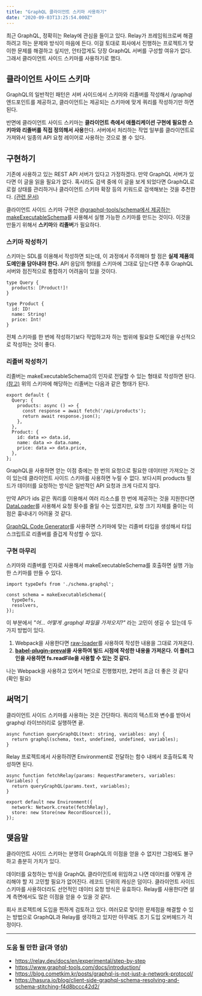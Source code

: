 ```yaml
---
title: "GraphQL 클라이언트 스키마 사용하기"
date: "2020-09-03T13:25:54.000Z"
---
```


최근 GraphQL, 정확히는 Relay에 관심을 들이고 있다. Relay가 프레임워크로써 해결하려고 하는 문제와 방식이 마음에 든다. 이걸 토대로 회사에서 진행하는 프로젝트가 맞이한 문제를 해결하고 싶지만, 안타깝게도 당장 GraphQL 서버를 구성할 여유가 없다. 그래서 클라이언트 사이드 스키마를 사용하기로 했다.

## 클라이언트 사이드 스키마

GraphQL의 일반적인 패턴은 서버 사이드에서 스키마와 리졸버를 작성해서 /graphql 엔드포인트를 제공하고, 클라이언트는 제공되는 스키마에 맞게 쿼리를 작성하기만 하면 된다.

반면에 클라이언트 사이드 스키마는 **클라이언트 측에서 애플리케이션 구현에 필요한 스키마와 리졸버를 직접 정의해서 사용**한다. 서버에서 처리하는 작업 일부를 클라이언트로 가져와서 일종의 API 요청 레이어로 사용하는 것으로 볼 수 있다.

## 구현하기

기존에 사용하고 있는 REST API 서버가 있다고 가정하겠다. 만약 GraphQL 서버가 있다면 이 글을 읽을 필요가 없다. 혹시라도 검색 중에 이 글을 보게 되었다면 GraphQL로 로컬 상태를 관리하거나 클라이언트 스키마 확장 등의 키워드로 검색해보는 것을 추천한다. [(관련 문서)](https://relay.dev/docs/en/local-state-management)

클라이언트 사이드 스키마 구현은 [@graphql-tools/schema에서 제공하는 makeExecutableSchema](https://www.graphql-tools.com/docs/api/modules/schema#makeexecutableschema)를 사용해서 실행 가능한 스키마를 만드는 것이다. 이것을 만들기 위해서 **스키마**와 **리졸버**가 필요하다.

### 스키마 작성하기

스키마는 SDL를 이용해서 작성하면 되는데, 이 과정에서 주의해야 할 점은 **실제 제품의 도메인을 담아내야 한다.** API 응답의 형태를 스키마에 그대로 담는다면 추후 GraphQL 서버와 점진적으로 통합하기 어려움이 있을 것이다.

```
type Query {
  products: [Product!]!
}

type Product {
  id: ID!
  name: String!
  price: Int!
}
```

전체 스키마를 한 번에 작성하기보다 작업하고자 하는 범위에 필요한 도메인을 우선적으로 작성하는 것이 좋다.

### 리졸버 작성하기

리졸버는 makeExecutableSchema()의 인자로 전달할 수 있는 형태로 작성하면 된다. [(참고)](https://www.graphql-tools.com/docs/resolvers/) 위의 스키마에 해당하는 리졸버는 다음과 같은 형태가 된다.

```
export default {
  Query: {
    products: async () => {
      const response = await fetch('/api/products');
      return await response.json();
    },
  },
  Product: {
    id: data => data.id,
    name: data => data.name,
    price: data => data.price,
  },
};
```

GraphQL을 사용하면 얻는 이점 중에는 한 번의 요청으로 필요한 데이터만 가져오는 것이 있는데 클라이언트 사이드 스키마를 사용하면 누릴 수 없다. 보다시피 products 필드가 데이터를 요청하는 방식은 일반적인 API 요청과 크게 다르지 않다.

만약 API가 ids 같은 쿼리를 이용해서 여러 리소스를 한 번에 제공하는 것을 지원한다면 [DataLoader](https://github.com/graphql/dataloader)를 사용해서 요청 횟수를 줄일 수는 있겠지만, 요청 크기 자체를 줄이는 이점은 흉내내기 어려울 것 같다.

[GraphQL Code Generator](https://graphql-code-generator.com/)를 사용하면 스키마에 맞는 리졸버 타입을 생성해서 타입스크립트로 리졸버를 즐겁게 작성할 수 있다.

### 구현 마무리

스키마와 리졸버를 인자로 사용해서 makeExecutableSchema를 호출하면 실행 가능한 스키마를 만들 수 있다.

```
import typeDefs from './schema.graphql';

const schema = makeExecutableSchema({
  typeDefs,
  resolvers,
});
```

이 부분에서 _"어... 어떻게 .graphql 파일을 가져오지?"_ 라는 고민이 생길 수 있는데 두 가지 방법이 있다.

1. Webpack을 사용한다면 [raw-loader](https://webpack.js.org/loaders/raw-loader/)를 사용하여 작성한 내용을 그대로 가져온다.
2. **[babel-plugin-preval](https://github.com/kentcdodds/babel-plugin-preval)을 사용하여 빌드 시점에 작성한 내용을 가져온다. 이 플러그인을 사용하면 fs.readFile을 사용할 수 있는 것 같다.**

나는 Webpack을 사용하고 있어서 1번으로 진행했지만, 2번이 조금 더 좋은 것 같다 (확인 필요)

## 써먹기

클라이언트 사이드 스키마를 사용하는 것은 간단하다. 쿼리의 텍스트와 변수를 받아서 graphql 라이브러리로 실행하면 끝.

```
async function queryGraphQL(text: string, variables: any) {
  return graphql(schema, text, undefined, undefined, variables);
}
```

Relay 프로젝트에서 사용하려면 Environment로 전달하는 함수 내에서 호출하도록 작성하면 된다.

```
async function fetchRelay(params: RequestParameters, variables: Variables) {
  return queryGraphQL(params.text, variables);
}

export default new Environment({
  network: Network.create(fetchRelay),
  store: new Store(new RecordSource()),
});
```

## 맺음말

클라이언트 사이드 스키마는 분명히 GraphQL의 이점을 얻을 수 없지만 그럼에도 불구하고 충분히 가치가 있다.

데이터를 요청하는 방식을 GraphQL 클라이언트에 위임하고 나면 데이터를 어떻게 관리해야 할 지 고민할 필요가 없어진다. 레코드 단위의 캐싱은 덤이다. 클라이언트 사이드 스키마를 사용하더라도 선언적인 데이터 요청 방식은 유효하다. Relay를 사용한다면 설계 측면에서도 많은 이점을 얻을 수 있을 것 같다.

회사 프로젝트에 도입을 찐하게 검토하고 있다. 여러모로 맞이한 문제점을 해결할 수 있는 방법으로 GraphQL과 Relay를 생각하고 있지만 아무래도 초기 도입 오버헤드가 걱정이다.

---

### **도움 될 만한 글(과 영상)**

- <https://relay.dev/docs/en/experimental/step-by-step>
- <https://www.graphql-tools.com/docs/introduction/>
- <https://blog.cometkim.kr/posts/graphql-is-not-just-a-network-protocol/>
- <https://hasura.io/blog/client-side-graphql-schema-resolving-and-schema-stitching-f4d8bccc42d2/>
